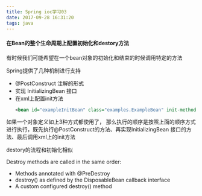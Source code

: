 ```yaml
---
title: Spring ioc学习03
date: 2017-09-28 16:31:20
tags: java
---
```


#### 在Bean的整个生命周期上配置初始化和destory方法

有时候我们可能希望在一个bean对象的初始化和结束的时候调用特定的方法

Spring提供了几种机制进行支持

- @PostConstruct 注解的形式
- 实现 InitializingBean 接口
- 在xml上配置init方法 
  ```xml
  <bean id="exampleInitBean" class="examples.ExampleBean" init-method="init"/>
  ```

如果一个对象定义如上3种方式都使用了， 那么执行的顺序是按照上面的顺序方式进行执行，既先执行@PostConstruct的方法、再实现InitializingBean 接口的方法、最后调用xml上的init方法


destory的流程和初始化相似 

Destroy methods are called in the same order:

- Methods annotated with @PreDestroy
- destroy() as defined by the DisposableBean callback interface
- A custom configured destroy() method